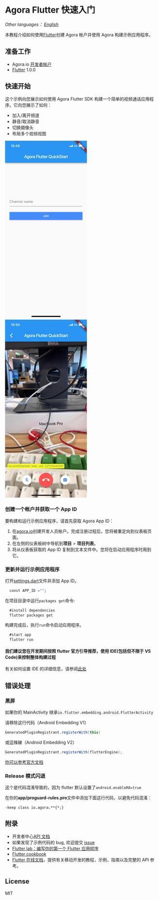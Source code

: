 # Agora Flutter 快速入门

_Other languages： [English](README.md)_

本教程介绍如何使用[Flutter](https://flutter.io/)创建 Agora 帐户并使用 Agora 构建示例应用程序。

## 准备工作

- Agora.io [开发者帐户](https://dashboard.agora.io/signin/)
- [Flutter](https://flutter.io/) 1.0.0

## 快速开始

这个示例向您展示如何使用 Agora Flutter SDK 构建一个简单的视频通话应用程序。它向您展示了如何：

- 加入/离开频道
- 静音/取消静音
- 切换摄像头
- 布局多个视频视图

![screenshot-1](screenshot-1.png)
![screenshot-2](screenshot-2.png)

### 创建一个帐户并获取一个 App ID

要构建和运行示例应用程序，请首先获取 Agora App ID：

1. 在[agora.io](https://dashboard.agora.io/signin/)创建开发人员帐户。完成注册过程后，您将被重定向到仪表板页面。
2. 在左侧的仪表板树中导航到**项目** > **项目列表**。
3. 将从仪表板获取的 App ID 复制到文本文件中。您将在启动应用程序时用到它。

### 更新并运行示例应用程序

打开[settings.dart](lib/src/utils/settings.dart)文件并添加 App ID。

```dart
  const APP_ID ="";
```

在项目目录中运行`packages get`命令:

```shell
  #install dependencies
  flutter packages get
```

构建完成后，执行`run`命令启动应用程序。

```shell
  #start app
  flutter run
```

#### 我们建议您在开发期间按照 flutter 官方引导推荐，使用 IDE(包括但不限于 VS Code)来控制整体构建过程

有关如何设置 IDE 的详细信息，请参阅[此处](https://flutter.io/docs/get-started/editor?tab=vscode)

## 错误处理

### 黑屏

如果你的 MainActivity 继承`io.flutter.embedding.android.FlutterActivity`

请移除这行代码（Android Embedding V1）

```java
GeneratedPluginRegistrant.registerWith(this)
```

或這條線（Android Embedding V2）

```java
GeneratedPluginRegistrant.registerWith(flutterEngine);
```

[你可以参考官方文档](https://flutter.dev/docs/development/packages-and-plugins/plugin-api-migration)

### Release 模式闪退

这个是代码混淆导致的，因为 flutter 默认设置了`android.enableR8=true`

在你的**app/proguard-rules.pro**文件中添加下面这行代码，以避免代码混淆：

```proguard
-keep class io.agora.**{*;}
```

## 附录

- 开发者中心[API 文档](https://docs.agora.io/en/)
- 如果发现了示例代码的 bug, 欢迎提交 [issue](https://github.com/AgoraIO/Agora-Interactive-Broadcasting-Live-Streaming-Web/issues)
- [Flutter lab：编写你的第一个 Flutter 应用程序](https://flutter.io/docs/get-started/codelab)
- [Flutter cookbook](https://flutter.io/docs/cookbook)
- [Flutter 在线文档](https://flutter.io/docs)，提供有关移动开发的教程，示例，指南以及完整的 API 参考。

## License

MIT
